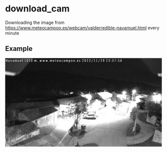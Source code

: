 # download_cam
Downloading the image from https://www.meteocampoo.es/webcam/valderredible-navamuel.html every minute

## Example
![](imgs/2022-11-29_23-39.jpg)
